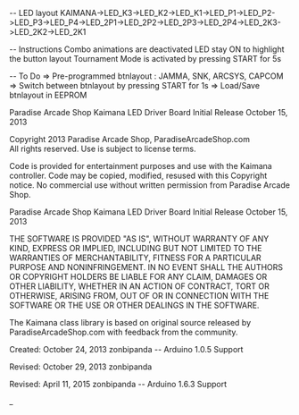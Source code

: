 -- LED layout
  KAIMANA->LED_K3->LED_K2->LED_K1->LED_P1->LED_P2->LED_P3->LED_P4->LED_2P1->LED_2P2->LED_2P3->LED_2P4->LED_2K3->LED_2K2->LED_2K1

-- Instructions
  Combo animations are deactivated
  LED stay ON to highlight the button layout
  Tournament Mode is activated by pressing START for 5s

-- To Do
  => Pre-programmed btnlayout : JAMMA, SNK, ARCSYS, CAPCOM
  => Switch between btnlayout by pressing START for 1s
  => Load/Save btnlayout in EEPROM




Paradise Arcade Shop Kaimana LED Driver Board
Initial Release October 15, 2013


Copyright 2013 Paradise Arcade Shop, ParadiseArcadeShop.com  
All rights reserved.  Use is subject to license terms.

Code is provided for entertainment purposes and use with the Kaimana controller.
Code may be copied, modified, resused with this Copyright notice.
No commercial use without written permission from Paradise Arcade Shop.

Paradise Arcade Shop Kaimana LED Driver Board
Initial Release October 15, 2013

THE SOFTWARE IS PROVIDED "AS IS", WITHOUT WARRANTY OF ANY KIND, EXPRESS OR
IMPLIED, INCLUDING BUT NOT LIMITED TO THE WARRANTIES OF MERCHANTABILITY,
FITNESS FOR A PARTICULAR PURPOSE AND NONINFRINGEMENT. IN NO EVENT SHALL THE
AUTHORS OR COPYRIGHT HOLDERS BE LIABLE FOR ANY CLAIM, DAMAGES OR OTHER
LIABILITY, WHETHER IN AN ACTION OF CONTRACT, TORT OR OTHERWISE, ARISING FROM,
OUT OF OR IN CONNECTION WITH THE SOFTWARE OR THE USE OR OTHER DEALINGS IN
THE SOFTWARE.



The Kaimana class library is based on original source released by ParadiseArcadeShop.com
with feedback from the community.

Created:  October 24, 2013    zonbipanda  -- Arduino 1.0.5 Support

Revised:  October 29, 2013    zonbipanda

Revised:  April   11, 2015    zonbipanda  -- Arduino 1.6.3 Support

_